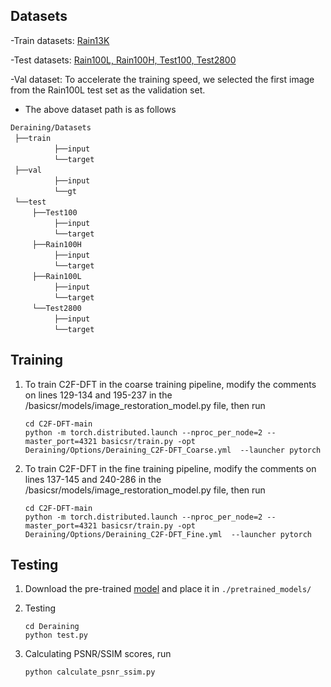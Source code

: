 ## Datasets

-Train datasets: [Rain13K](https://drive.google.com/file/d/14BidJeG4nSNuFNFDf99K-7eErCq4i47t/view?usp=sharing)

-Test datasets: [Rain100L, Rain100H, Test100, Test2800](https://drive.google.com/file/d/1P_-RAvltEoEhfT-9GrWRdpEi6NSswTs8/view?usp=sharing)

-Val dataset: To accelerate the training speed, we selected the first image from the Rain100L test set as the validation set.

- The above dataset path is as follows
  
 `Deraining/Datasets` <br/>
 `├──train`  <br/>
          `├──input`   <br/>
          `└──target`   <br/>
 `├──val`  <br/>
          `├──input`   <br/>
          `└──gt`   <br/>
 `└──test`  <br/>
     `├──Test100`   <br/>
          `├──input`   <br/>
          `└──target`   <br/>
     `├──Rain100H`  <br/>
          `├──input`   <br/>
          `└──target`   <br/>
     `├──Rain100L`  <br/>
          `├──input`   <br/>
          `└──target`   <br/>
     `└──Test2800`<br/>
          `├──input`   <br/>
          `└──target` 
## Training

1. To train C2F-DFT in the coarse training pipeline, modify the comments on lines 129-134 and 195-237 in the /basicsr/models/image_restoration_model.py file, then run

    ```
    cd C2F-DFT-main
    python -m torch.distributed.launch --nproc_per_node=2 --master_port=4321 basicsr/train.py -opt Deraining/Options/Deraining_C2F-DFT_Coarse.yml  --launcher pytorch
    ```

2. To train C2F-DFT in the fine training pipeline, modify the comments on lines 137-145 and 240-286 in the /basicsr/models/image_restoration_model.py file, then run

    ```
    cd C2F-DFT-main
    python -m torch.distributed.launch --nproc_per_node=2 --master_port=4321 basicsr/train.py -opt Deraining/Options/Deraining_C2F-DFT_Fine.yml  --launcher pytorch
    ```

## Testing

1. Download the pre-trained [model](https://drive.google.com/drive/folders/18dVkwv9WUBXMaCLtsuzA4TYURDtW_DxG) and place it in `./pretrained_models/`

2. Testing
    ```
    cd Deraining
    python test.py
    ```

3. Calculating PSNR/SSIM scores, run

    ```
    python calculate_psnr_ssim.py
    ```
